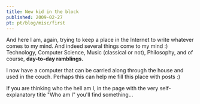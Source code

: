 ```yaml
---
title: New kid in the block
published: 2009-02-27
pt: pt/blog/misc/first
---
```


And here I am, again, trying to keep a place in the Internet to write whatever comes to my mind.
And indeed several things come to my mind :) Technology, Computer Science, Music (classical or not), Philosophy, and of course, **day-to-day ramblings.**

I now have a computer that can be carried along through the house and used in the couch.
Perhaps this can help me fill this place with posts :)

If you are thinking who the hell am I, in the page with the very self-explanatory title "Who am I" you'll find something...

